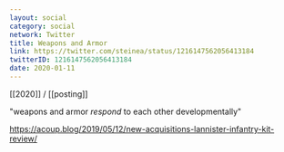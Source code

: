 ```yaml
---
layout: social
category: social
network: Twitter
title: Weapons and Armor
link: https://twitter.com/steinea/status/1216147562056413184
twitterID: 1216147562056413184
date: 2020-01-11
---
```


[[2020]] / [[posting]]

"weapons and armor *respond* to each other developmentally"

<https://acoup.blog/2019/05/12/new-acquisitions-lannister-infantry-kit-review/>
